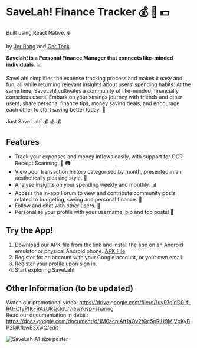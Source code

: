 # SaveLah! Finance Tracker :moneybag: :iphone: :dollar:
Built using React Native. :snowflake:
<br />

by [Jer Rong](https://github.com/CJerrong)  and [Ger Teck](https://github.com/gerteck).
<br />

**Savelah! is a Personal Finance Manager that connects like-minded individuals.** :chart_with_upwards_trend:

SaveLah! simplifies the expense tracking process and makes it easy and fun, all while returning relevant insights about users’ spending habits. At the same time, SaveLah! cultivates a community of like-minded, financially conscious users. Embark on your savings journey with friends and other users, share personal finance tips, money saving deals, and encourage each other to start saving better today. :bank: 

Just Save Lah! :moneybag: :moneybag: :moneybag:

## Features
- Track your expenses and money inflows easily, with support for OCR Receipt Scanning. :page_with_curl: :camera:
- View your transaction history categorised by month, presented in an aesthetically pleasing style. :bookmark_tabs:
- Analyse insights on your spending weekly and monthly. :bar_chart:
- Access the in-app Forum to view and contribute community posts related to budgeting, saving and personal finance. :loudspeaker:
- Follow and chat with other users. :speech_balloon:
- Personalise your profile with your username, bio and top posts! :thought_balloon:

## Try the App!
1. Download our APK file from the link and install the app on an Android emulator or physical Android phone.
[APK File](https://drive.google.com/file/d/1co2FlNIO5MZAfDZOg4oOiIzifGTHbbiP/view?usp=sharing)
2. Register for an account with your Google account, or your own email.
3. Register your profile upon sign in.
4. Start exploring SaveLah! 

## Other Information (to be updated)
Watch our promotional video: https://drive.google.com/file/d/1uv97pInD0-f-RQ-OtyPfKFRAzURajQdL/view?usp=sharing 
<br />
Read our documentation in detail: https://docs.google.com/document/d/1M6acplAft1aOv2tQc5pRiU9MjVpKyBP2lJKfbwE3XwQ/edit
<br />

![SaveLah A1 size poster](https://github.com/gerteck/SaveLah/assets/111064611/fb2cc2be-0c87-4e20-91d5-e6c9acceb50d)

